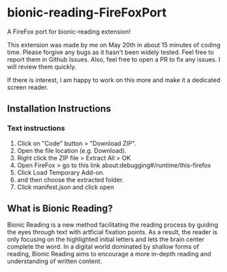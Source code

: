 # bionic-reading-FireFoxPort
A FireFox port for bionic-reading extension!

This extension was made by me on May 20th in about 15 minutes of coding time. Please forgive any bugs as it hasn't been widely tested. Feel free to report them in Github Issues. Also, feel free to open a PR to fix any issues. I will review them quickly.

If there is interest, I am happy to work on this more and make it a dedicated screen reader.

## Installation Instructions
### Text instructions
1. Click on "Code" button > "Download ZIP".
2. Open the file location (e.g. Download).
3. Right click the ZIP file > Extract All > OK
4. Open FireFox > go to this link about:debugging#/runtime/this-firefox
5. Click Load Temporary Add-on.
6. and then choose the extracted folder.
7. Click manifest.json and click open



## What is Bionic Reading?
Bionic Reading is a new method facilitating the reading process by guiding the eyes through text with artficial fixation points.
As a result, the reader is only focusing on the highlighted initial letters and lets the brain center complete the word.
In a digital world dominated by shallow forms of reading, Bionic Reading aims to encourage a more in-depth reading and understanding of written content.
